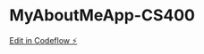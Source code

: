 # MyAboutMeApp-CS400

[Edit in Codeflow ⚡️](https://stackblitz.com/~/github.com/colbymcmanis/MyAboutMeApp-CS400)